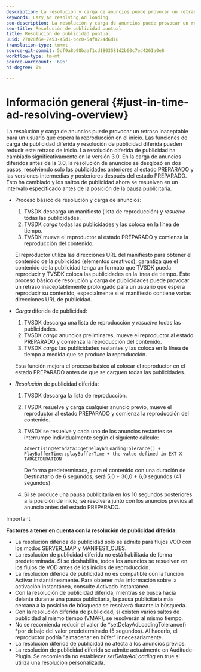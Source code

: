 ```yaml
---
description: La resolución y carga de anuncios puede provocar un retraso inaceptable para un usuario que espera la reproducción en el inicio. Las funciones de carga de publicidad diferida y resolución de publicidad diferida pueden reducir este retraso de inicio. La resolución diferida de publicidad ha cambiado significativamente en la versión 3.0. En la carga de anuncios diferidos antes de la 3.0, la resolución de anuncios se desglosó en dos pasos, resolviendo solo las publicidades anteriores al estado PREPARADO y las versiones intermedias y posteriores después del estado PREPARADO. Esto ha cambiado y los saltos de publicidad ahora se resuelven en un intervalo especificado antes de la posición de la pausa publicitaria.
keywords: Lazy;Ad resolving;Ad loading
seo-description: La resolución y carga de anuncios puede provocar un retraso inaceptable para un usuario que espera la reproducción en el inicio. Las funciones de carga de publicidad diferida y resolución de publicidad diferida pueden reducir este retraso de inicio. La resolución diferida de publicidad ha cambiado significativamente en la versión 3.0. En la carga de anuncios diferidos antes de la 3.0, la resolución de anuncios se desglosó en dos pasos, resolviendo solo las publicidades anteriores al estado PREPARADO y las versiones intermedias y posteriores después del estado PREPARADO. Esto ha cambiado y los saltos de publicidad ahora se resuelven en un intervalo especificado antes de la posición de la pausa publicitaria.
seo-title: Resolución de publicidad puntual
title: Resolución de publicidad puntual
uuid: 77028f6e-7e53-45d1-bcc0-54f8224d6d18
translation-type: tm+mt
source-git-commit: 5df9a8b98baaf1cd1803581d2b60c7ed4261a0e8
workflow-type: tm+mt
source-wordcount: '696'
ht-degree: 0%

---
```



# Información general {#just-in-time-ad-resolving-overview}

La resolución y carga de anuncios puede provocar un retraso inaceptable para un usuario que espera la reproducción en el inicio. Las funciones de carga de publicidad diferida y resolución de publicidad diferida pueden reducir este retraso de inicio. La resolución diferida de publicidad ha cambiado significativamente en la versión 3.0. En la carga de anuncios diferidos antes de la 3.0, la resolución de anuncios se desglosó en dos pasos, resolviendo solo las publicidades anteriores al estado PREPARADO y las versiones intermedias y posteriores después del estado PREPARADO. Esto ha cambiado y los saltos de publicidad ahora se resuelven en un intervalo especificado antes de la posición de la pausa publicitaria.

* Proceso básico de resolución y carga de anuncios:

   1. TVSDK descarga un manifiesto (lista de reproducción) y *resuelve* todas las publicidades.
   1. TVSDK *carga* todas las publicidades y las coloca en la línea de tiempo.
   1. TVSDK mueve el reproductor al estado PREPARADO y comienza la reproducción del contenido.

   El reproductor utiliza las direcciones URL del manifiesto para obtener el contenido de la publicidad (elementos creativos), garantiza que el contenido de la publicidad tenga un formato que TVSDK pueda reproducir y TVSDK coloca las publicidades en la línea de tiempo. Este proceso básico de resolución y carga de publicidades puede provocar un retraso inaceptablemente prolongado para un usuario que espera reproducir su contenido, especialmente si el manifiesto contiene varias direcciones URL de publicidad.

* *Carga* diferida de publicidad:

   1. TVSDK descarga una lista de reproducción y *resuelve* todas las publicidades.
   1. TVSDK *carga* anuncios preliminares, mueve el reproductor al estado PREPARADO y comienza la reproducción del contenido.
   1. TVSDK *carga* las publicidades restantes y las coloca en la línea de tiempo a medida que se produce la reproducción.

   Esta función mejora el proceso básico al colocar el reproductor en el estado PREPARADO antes de que se carguen todas las publicidades.

* *Resolución* de publicidad diferida:

   1. TVSDK descarga la lista de reproducción.
   1. TVSDK resuelve y carga cualquier anuncio previo, mueve el reproductor al estado PREPARADO y comienza la reproducción del contenido.
   1. TVSDK se resuelve y cada uno de los anuncios restantes se interrumpe individualmente según el siguiente cálculo:

      `AdvertisingMetadata::getDelayAdLoadingTolerance() + PlayBufferTime::playBufferTime + the value defined in EXT-X-TARGETDURATION`

      De forma predeterminada, para el contenido con una duración de Destinatario de 6 segundos, será 5,0 + 30,0 + 6,0 segundos (41 segundos)

   1. Si se produce una pausa publicitaria en los 10 segundos posteriores a la posición de inicio, se resolverá junto con los anuncios previos al anuncio antes del estado PREPARADO.

>[!IMPORTANT]
>
>**Factores a tener en cuenta con la resolución de publicidad diferida:**
>
>* La resolución diferida de publicidad solo se admite para flujos VOD con los modos SERVER_MAP y MANIFEST_CUES.
>* La resolución de publicidad diferida no está habilitada de forma predeterminada. Si se deshabilita, todos los anuncios se resuelven en los flujos de VOD antes de los inicios de reproducción.
>* La resolución diferida de publicidad no es compatible con la función Activar instantáneamente. Para obtener más información sobre la activación instantánea, consulte Activado instantáneo.
>* Con la resolución de publicidad diferida, mientras se busca hacia delante durante una pausa publicitaria, la pausa publicitaria más cercana a la posición de búsqueda se resolverá durante la búsqueda.
>* Con la resolución diferida de publicidad, si existen varios saltos de publicidad al mismo tiempo (VMAP), se resolverán al mismo tiempo.
>* No se recomienda reducir el valor de *setDelayAdLoadingTolerance() *por debajo del valor predeterminado (5 segundos). Al hacerlo, el reproductor podría &quot;almacenar en búfer&quot; innecesariamente.
>* La resolución diferida de publicidad no afecta a los anuncios previos.
>* La resolución de publicidad diferida se admite actualmente en Auditude-Plugin. Se recomienda no establecer *setDelayAdLoading* en true si utiliza una resolución personalizada.

>


